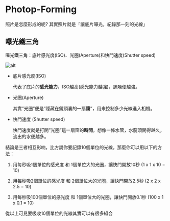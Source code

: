 # Photop-Forming

照片是怎麼形成的呢? 其實照片就是「讓底片嚗光，紀錄那一刻的光線」

## 嚗光鐵三角

嚗光鐵三角：底片感光度(ISO)、光圈(Aperture)和快門速度(Shutter speed)

![alt](https://www.fotobeginner.com/wp-content/uploads/2008/12/200607192012.jpg)

- 底片感光度(ISO)

    代表了底片的**感光能力**，ISO越高(感光能力越強)，訊噪便越強。

- 光圈(Aperture)

    其實”光圈”便是”隱藏在鏡頭裏的一扇**窗**”，用來控制多少光線進入相機。

- 快門速度 (Shutter speed)

    快門速度就是打開”光圈”這一扇窗的**時間**。想像一條水管，水龍頭開得越久，流出的水便越多。


結論是三者相互影响，比方說你要記錄10個單位的光線，那麼你可以用以下的方法：

1. 用每秒吸1個單位的感光度 和 1個單位大的光圈，讓快門開放10秒 (1 x 1 x 10 = 10)

2. 用每秒吸2個單位的感光度 和 2個單位大的光圈，讓快門開放2.5秒 (2 x 2 x 2.5 = 10)

3. 用每秒吸100個單位的感光度 和 1個單位大的光圈，讓快門開放0.1秒 (100 x 1 x 0.1 = 10)

從以上可見要吸收10個單位的光線其實可以有很多組合